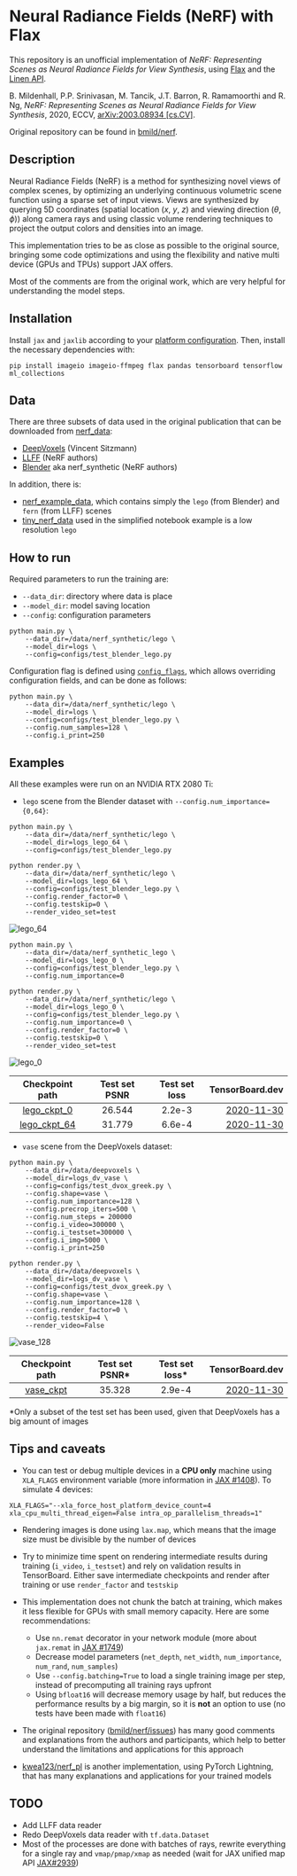 # Neural Radiance Fields (NeRF) with Flax

This repository is an unofficial implementation of *NeRF: Representing Scenes as Neural Radiance Fields for View Synthesis*, using [Flax](https://github.com/google/flax) and the [Linen API](https://github.com/google/flax/tree/master/flax/linen).

B. Mildenhall, P.P. Srinivasan, M. Tancik, J.T. Barron, R. Ramamoorthi and R. Ng, *NeRF: Representing Scenes as Neural Radiance Fields for View Synthesis*, 2020, ECCV, [arXiv:2003.08934 [cs.CV]](https://arxiv.org/abs/2003.08934).

Original repository can be found in [bmild/nerf](https://github.com/bmild/nerf).

## Description

Neural Radiance Fields (NeRF) is a method for synthesizing novel views of complex scenes, by optimizing an underlying continuous volumetric scene function using a sparse set of input views. Views are synthesized by querying 5D coordinates (spatial location (*x*, *y*, *z*) and viewing direction (*θ*, *ϕ*)) along camera rays and using classic volume rendering techniques to project the output colors and densities into an image.

This implementation tries to be as close as possible to the original source, bringing some code optimizations and using the flexibility and native multi device (GPUs and TPUs) support JAX offers.

Most of the comments are from the original work, which are very helpful for understanding the model steps.

## Installation

Install `jax` and `jaxlib` according to your [platform configuration](https://github.com/google/jax#installation). Then, install the necessary dependencies with:

```
pip install imageio imageio-ffmpeg flax pandas tensorboard tensorflow ml_collections
```

## Data

There are three subsets of data used in the original publication that can be downloaded from [nerf_data](https://drive.google.com/drive/folders/128yBriW1IG_3NJ5Rp7APSTZsJqdJdfc1):
- [DeepVoxels](https://drive.google.com/open?id=1lUvJWB6oFtT8EQ_NzBrXnmi25BufxRfl) (Vincent Sitzmann)
- [LLFF](https://drive.google.com/drive/folders/14boI-o5hGO9srnWaaogTU5_ji7wkX2S7) (NeRF authors)
- [Blender](https://drive.google.com/drive/folders/1JDdLGDruGNXWnM1eqY1FNL9PlStjaKWi) aka nerf_synthetic (NeRF authors)

In addition, there is:
- [nerf_example_data](https://people.eecs.berkeley.edu/~bmild/nerf/nerf_example_data.zip), which contains simply the `lego` (from Blender) and `fern` (from LLFF) scenes
- [tiny_nerf_data](https://people.eecs.berkeley.edu/~bmild/nerf/tiny_nerf_data.npz) used in the simplified notebook example is a low resolution `lego`

## How to run

Required parameters to run the training are:
- `--data_dir`: directory where data is place
- `--model_dir`: model saving location
- `--config`: configuration parameters

```
python main.py \
    --data_dir=/data/nerf_synthetic/lego \
    --model_dir=logs \
    --config=configs/test_blender_lego.py
```

Configuration flag is defined using [`config_flags`](https://github.com/google/ml_collections/tree/master#config-flags), which allows overriding configuration fields, and can be done as follows:

```
python main.py \
    --data_dir=/data/nerf_synthetic/lego \
    --model_dir=logs \
    --config=configs/test_blender_lego.py \
    --config.num_samples=128 \
    --config.i_print=250
```

## Examples

All these examples were run on an NVIDIA RTX 2080 Ti:

- `lego` scene from the Blender dataset with `--config.num_importance={0,64}`:

```
python main.py \
    --data_dir=/data/nerf_synthetic/lego \
    --model_dir=logs_lego_64 \
    --config=configs/test_blender_lego.py

python render.py \
    --data_dir=/data/nerf_synthetic/lego \
    --model_dir=logs_lego_64 \
    --config=configs/test_blender_lego.py \
    --config.render_factor=0 \
    --config.testskip=0 \
    --render_video_set=test
```

![lego_64](./assets/lego_64.gif)

```
python main.py \
    --data_dir=/data/nerf_synthetic_lego \
    --model_dir=logs_lego_0 \
    --config=configs/test_blender_lego.py \
    --config.num_importance=0

python render.py \
    --data_dir=/data/nerf_synthetic/lego \
    --model_dir=logs_lego_0 \
    --config=configs/test_blender_lego.py \
    --config.num_importance=0 \
    --config.render_factor=0 \
    --config.testskip=0 \
    --render_video_set=test
```

![lego_0](./assets/lego_0.gif)

Checkpoint path | Test set PSNR | Test set loss | TensorBoard.dev
:---------------: | :-------------: | :-------------: |---------------:
[lego_ckpt_0](https://drive.google.com/drive/folders/1h0r4ePMLueGExAqWJvWKUJORf9ju3XCF?usp=sharing) | 26.544 | 2.2e-3 | [2020-11-30](https://tensorboard.dev/experiment/WsKI4cYQS8OKDCMPFGPOLA)
[lego_ckpt_64](https://drive.google.com/drive/folders/1gM3eVfYQgYLsCqUDHxv0I0N3BfgAHlWE?usp=sharing) | 31.779 | 6.6e-4 | [2020-11-30](https://tensorboard.dev/experiment/WsKI4cYQS8OKDCMPFGPOLA)

- `vase` scene from the DeepVoxels dataset:

```
python main.py \
    --data_dir=/data/deepvoxels \
    --model_dir=logs_dv_vase \
    --config=configs/test_dvox_greek.py \
    --config.shape=vase \
    --config.num_importance=128 \
    --config.precrop_iters=500 \
    --config.num_steps = 200000
    --config.i_video=300000 \
    --config.i_testset=300000 \
    --config.i_img=5000 \
    --config.i_print=250

python render.py \
    --data_dir=/data/deepvoxels \
    --model_dir=logs_dv_vase \
    --config=configs/test_dvox_greek.py \
    --config.shape=vase \
    --config.num_importance=128 \
    --config.render_factor=0 \
    --config.testskip=4 \
    --render_video=False
```

![vase_128](./assets/vase_t8_r2.gif)

Checkpoint path | Test set PSNR* | Test set loss* | TensorBoard.dev
:---------------: | :-------------: | :-------------: |---------------:
[vase_ckpt](https://drive.google.com/drive/folders/1yFquenIxwG2BfMrHOgiYZ_T9bSG8iUIN?usp=sharing) | 35.328 | 2.9e-4 | [2020-11-30](https://tensorboard.dev/experiment/HJN9sZNPQ9mknFNuVHkKkA)

*Only a subset of the test set has been used, given that DeepVoxels has a big amount of images

## Tips and caveats

- You can test or debug multiple devices in a **CPU only** machine using `XLA_FLAGS` environment variable (more information in [JAX #1408](https://github.com/google/jax/issues/1408)). To simulate 4 devices:

```
XLA_FLAGS="--xla_force_host_platform_device_count=4 xla_cpu_multi_thread_eigen=False intra_op_parallelism_threads=1"
```

- Rendering images is done using `lax.map`, which means that the image size must be divisible by the number of devices

- Try to minimize time spent on rendering intermediate results during training (`i_video`, `i_testset`) and rely on validation results in TensorBoard. Either save intermediate checkpoints and render after training or use `render_factor` and `testskip`

- This implementation does not chunk the batch at training, which makes it less flexible for GPUs with small memory capacity. Here are some recommendations:

    - Use `nn.remat` decorator in your network module (more about `jax.remat` in [JAX #1749](https://github.com/google/jax/pull/1749))
    - Decrease model parameters (`net_depth`, `net_width`, `num_importance`, `num_rand`, `num_samples`)
    - Use `--config.batching=True` to load a single training image per step, instead of precomputing all training rays upfront
    - Using `bfloat16` will decrease memory usage by half, but reduces the performance results by a big margin, so it is **not** an option to use (no tests have been made with `float16`)

- The original repository ([bmild/nerf/issues](https://github.com/bmild/nerf/issues)) has many good comments and explanations from the authors and participants, which help to better understand the limitations and applications for this approach

- [kwea123/nerf_pl](https://github.com/kwea123/nerf_pl) is another implementation, using PyTorch Lightning, that has many explanations and applications for your trained models

## TODO

- Add LLFF data reader
- Redo DeepVoxels data reader with `tf.data.Dataset`
- Most of the processes are done with batches of rays, rewrite everything for a single ray and `vmap/pmap/xmap` as needed (wait for JAX unified map API [JAX#2939](https://github.com/google/jax/issues/2939))
